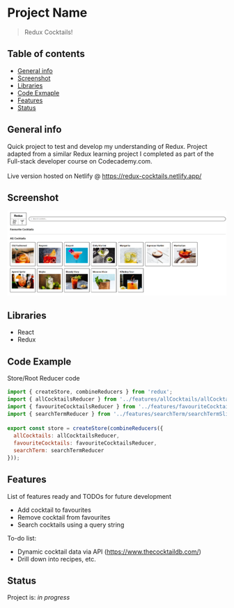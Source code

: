 # Project Name
> Redux Cocktails!

## Table of contents
* [General info](#general-info)
* [Screenshot](#screenshot)
* [Libraries](#libraries)
* [Code Exmaple](#code-example)
* [Features](#features)
* [Status](#status)

## General info
Quick project to test and develop my understanding of Redux. Project adapted from a similar Redux learning project I completed as part of the Full-stack developer course on Codecademy.com.
<br><br>
Live version hosted on Netlify @ https://redux-cocktails.netlify.app/


## Screenshot
![Desktop View](https://github.com/ElChickenSpicy/Cocktails/blob/master/src/images/screenshot.PNG)

## Libraries
* React
* Redux

## Code Example
Store/Root Reducer code
```javascript 
import { createStore, combineReducers } from 'redux';
import { allCocktailsReducer } from '../features/allCocktails/allCocktailsSlice.js';
import { favouriteCocktailsReducer } from '../features/favouriteCocktails/favouriteCocktailsSlice.js';
import { searchTermReducer } from '../features/searchTerm/searchTermSlice.js';

export const store = createStore(combineReducers({
  allCocktails: allCocktailsReducer,
  favouriteCocktails: favouriteCocktailsReducer,
  searchTerm: searchTermReducer
}));
```

## Features
List of features ready and TODOs for future development
* Add cocktail to favourites
* Remove cocktail from favourites
* Search cocktails using a query string

To-do list:
* Dynamic cocktail data via API (https://www.thecocktaildb.com/)
* Drill down into recipes, etc.

## Status
Project is: _in progress_